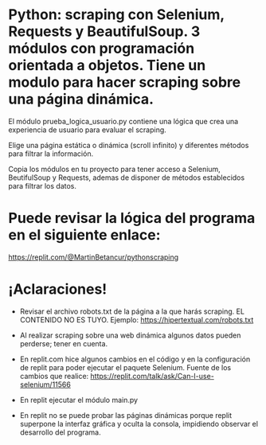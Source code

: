 # Python: scraping con Selenium, Requests y BeautifulSoup. 3 módulos con programación orientada a objetos. Tiene un modulo para hacer scraping sobre una página dinámica.
    

El módulo prueba_logica_usuario.py contiene una lógica que crea una experiencia de usuario para evaluar el scraping.


Elige una página estática o dinámica (scroll infinito) y diferentes métodos para filtrar la información.


Copia los módulos en tu proyecto para tener acceso a Selenium, BeutifulSoup y Requests, ademas de disponer de métodos establecidos para filtrar los datos.

Puede revisar la lógica del programa en el siguiente enlace: 
=============
    
https://replit.com/@MartinBetancur/pythonscraping



¡Aclaraciones!
=============

- Revisar el archivo robots.txt de la página a la que harás scraping. EL CONTENIDO NO ES TUYO.
Ejemplo: https://hipertextual.com/robots.txt

- Al realizar scraping sobre una web dinámica algunos datos pueden perderse; tener en cuenta.

- En replit.com hice algunos cambios en el código y en la configuración de replit para poder ejecutar el paquete Selenium.
Fuente de los cambios que realice: https://replit.com/talk/ask/Can-I-use-selenium/11566

- En replit ejecutar el módulo main.py

- En replit no se puede probar las páginas dinámicas porque replit superpone la interfaz gráfica y oculta la consola, impidiendo observar el desarrollo del programa.